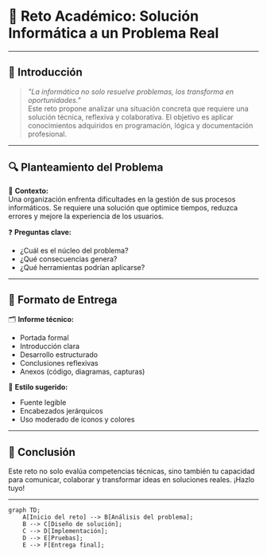 # 🎯 **Reto Académico: Solución Informática a un Problema Real**

---

## 🧠 **Introducción**

> _"La informática no solo resuelve problemas, los transforma en oportunidades."_  
Este reto propone analizar una situación concreta que requiere una solución técnica, reflexiva y colaborativa. El objetivo es aplicar conocimientos adquiridos en programación, lógica y documentación profesional.

---

## 🔍 **Planteamiento del Problema**

📌 **Contexto:**  
Una organización enfrenta dificultades en la gestión de sus procesos informáticos. Se requiere una solución que optimice tiempos, reduzca errores y mejore la experiencia de los usuarios.

❓ **Preguntas clave:**
- ¿Cuál es el núcleo del problema?
- ¿Qué consecuencias genera?
- ¿Qué herramientas podrían aplicarse?

---

## 📄 **Formato de Entrega**

🗂️ **Informe técnico:**
- Portada formal
- Introducción clara
- Desarrollo estructurado
- Conclusiones reflexivas
- Anexos (código, diagramas, capturas)

🎨 **Estilo sugerido:**
- Fuente legible
- Encabezados jerárquicos
- Uso moderado de íconos y colores

---

## 🚀 **Conclusión**

Este reto no solo evalúa competencias técnicas, sino también tu capacidad para comunicar, colaborar y transformar ideas en soluciones reales. ¡Hazlo tuyo!

---

```mermaid
graph TD;
    A[Inicio del reto] --> B[Análisis del problema];
    B --> C[Diseño de solución];
    C --> D[Implementación];
    D --> E[Pruebas];
    E --> F[Entrega final];
